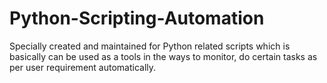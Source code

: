# Python-Scripting-Automation
Specially created and maintained for Python related scripts which is basically can be used as a tools in the ways to monitor, do certain tasks as per user requirement automatically.
